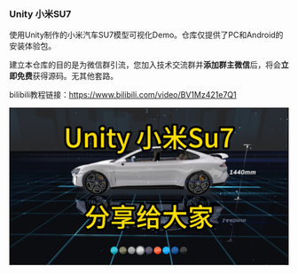 ### Unity 小米SU7

使用Unity制作的小米汽车SU7模型可视化Demo。仓库仅提供了PC和Android的安装体验包。

建立本仓库的目的是为微信群引流，您加入技术交流群并**添加群主微信**后，将会**立即免费**获得源码。无其他套路。

bilibili教程链接：https://www.bilibili.com/video/BV1Mz421e7Q1



![](preview.png)